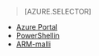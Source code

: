 > [AZURE.SELECTOR]
- [Azure Portal](../articles/virtual-network/virtual-networks-create-vnetpeering-arm-portal.md)
- [PowerShellin](../articles/virtual-network/virtual-networks-create-vnetpeering-arm-ps.md)
- [ARM-malli](../articles/virtual-network/virtual-networks-create-vnetpeering-arm-template-click.md)